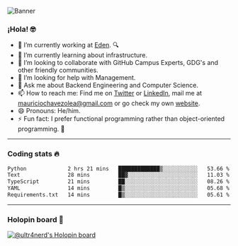 ![Banner](banner.gif)
### ¡Hola! 🤓

- 🔭 I’m currently working at [Eden](https://edenmed.com/). 🔍
- 🌱 I’m currently learning about infrastructure.
- 👯 I’m looking to collaborate with GitHub Campus Experts, GDG's and other friendly communities.
- 🤔 I’m looking for help with Management.
- 💬 Ask me about Backend Engineering and Computer Science.
- 📫 How to reach me: Find me on [Twitter](https://twitter.com/ultr4nerd) or [LinkedIn](https://www.linkedin.com/in/ultr4nerd), mail me at [mauriciochavezolea@gmail.com](mailto:mauriciochavezolea@gmail.com) or go check my own [website](https://mauriciochavez.dev).
- 😄 Pronouns: He/him. 
- ⚡ Fun fact: I prefer functional programming rather than object-oriented programming. 🤭
---

### Coding stats 🔥

<!--START_SECTION:waka-->

```txt
Python             2 hrs 21 mins   █████████████▒░░░░░░░░░░░   53.66 %
Text               28 mins         ██▓░░░░░░░░░░░░░░░░░░░░░░   11.03 %
TypeScript         21 mins         ██░░░░░░░░░░░░░░░░░░░░░░░   08.26 %
YAML               14 mins         █▒░░░░░░░░░░░░░░░░░░░░░░░   05.68 %
Requirements.txt   14 mins         █▒░░░░░░░░░░░░░░░░░░░░░░░   05.61 %
```

<!--END_SECTION:waka-->

---

### Holopin board 🦖

[![@ultr4nerd's Holopin board](https://holopin.me/ultr4nerd)](https://holopin.io/@ultr4nerd)
